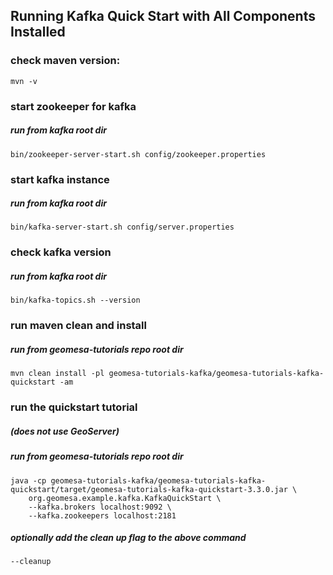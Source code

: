 ## Running Kafka Quick Start with All Components Installed

### check maven version:
``` mvn -v ```

### start zookeeper for kafka
##### run from kafka root dir
``` bin/zookeeper-server-start.sh config/zookeeper.properties ```

### start kafka instance
##### run from kafka root dir
``` bin/kafka-server-start.sh config/server.properties ```

### check kafka version
##### run from kafka root dir
``` bin/kafka-topics.sh --version ```

### run maven clean and install
##### run from geomesa-tutorials repo root dir
``` mvn clean install -pl geomesa-tutorials-kafka/geomesa-tutorials-kafka-quickstart -am ```

### run the quickstart tutorial
##### (does not use GeoServer)
##### run from geomesa-tutorials repo root dir
```
java -cp geomesa-tutorials-kafka/geomesa-tutorials-kafka-quickstart/target/geomesa-tutorials-kafka-quickstart-3.3.0.jar \
    org.geomesa.example.kafka.KafkaQuickStart \
    --kafka.brokers localhost:9092 \
    --kafka.zookeepers localhost:2181
```

##### optionally add the clean up flag to the above command
``` --cleanup ```
